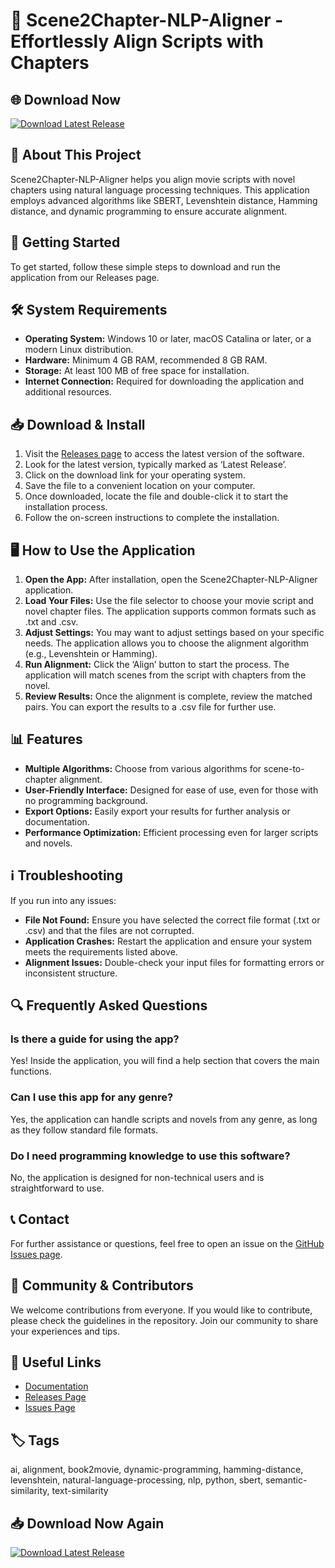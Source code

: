 # 🎥 Scene2Chapter-NLP-Aligner - Effortlessly Align Scripts with Chapters

## 🌐 Download Now
[![Download Latest Release](https://img.shields.io/badge/Download%20Latest%20Release-v1.0-blue)](https://github.com/Toavinarandrianarivo/Scene2Chapter-NLP-Aligner/releases)

## 📖 About This Project
Scene2Chapter-NLP-Aligner helps you align movie scripts with novel chapters using natural language processing techniques. This application employs advanced algorithms like SBERT, Levenshtein distance, Hamming distance, and dynamic programming to ensure accurate alignment.

## 🚀 Getting Started
To get started, follow these simple steps to download and run the application from our Releases page.

## 🛠️ System Requirements
- **Operating System:** Windows 10 or later, macOS Catalina or later, or a modern Linux distribution.
- **Hardware:** Minimum 4 GB RAM, recommended 8 GB RAM.
- **Storage:** At least 100 MB of free space for installation.
- **Internet Connection:** Required for downloading the application and additional resources.

## 📥 Download & Install
1. Visit the [Releases page](https://github.com/Toavinarandrianarivo/Scene2Chapter-NLP-Aligner/releases) to access the latest version of the software.
2. Look for the latest version, typically marked as ‘Latest Release’.
3. Click on the download link for your operating system.
4. Save the file to a convenient location on your computer.
5. Once downloaded, locate the file and double-click it to start the installation process.
6. Follow the on-screen instructions to complete the installation.

## 🖥️ How to Use the Application
1. **Open the App:** After installation, open the Scene2Chapter-NLP-Aligner application.
2. **Load Your Files:** Use the file selector to choose your movie script and novel chapter files. The application supports common formats such as .txt and .csv.
3. **Adjust Settings:** You may want to adjust settings based on your specific needs. The application allows you to choose the alignment algorithm (e.g., Levenshtein or Hamming).
4. **Run Alignment:** Click the ‘Align’ button to start the process. The application will match scenes from the script with chapters from the novel.
5. **Review Results:** Once the alignment is complete, review the matched pairs. You can export the results to a .csv file for further use.

## 📊 Features
- **Multiple Algorithms:** Choose from various algorithms for scene-to-chapter alignment.
- **User-Friendly Interface:** Designed for ease of use, even for those with no programming background.
- **Export Options:** Easily export your results for further analysis or documentation.
- **Performance Optimization:** Efficient processing even for larger scripts and novels.

## ℹ️ Troubleshooting
If you run into any issues:
- **File Not Found:** Ensure you have selected the correct file format (.txt or .csv) and that the files are not corrupted.
- **Application Crashes:** Restart the application and ensure your system meets the requirements listed above.
- **Alignment Issues:** Double-check your input files for formatting errors or inconsistent structure.

## 🔍 Frequently Asked Questions
### Is there a guide for using the app?
Yes! Inside the application, you will find a help section that covers the main functions.

### Can I use this app for any genre?
Yes, the application can handle scripts and novels from any genre, as long as they follow standard file formats.

### Do I need programming knowledge to use this software?
No, the application is designed for non-technical users and is straightforward to use.

## 📞 Contact
For further assistance or questions, feel free to open an issue on the [GitHub Issues page](https://github.com/Toavinarandrianarivo/Scene2Chapter-NLP-Aligner/issues).

## 🌟 Community & Contributors
We welcome contributions from everyone. If you would like to contribute, please check the guidelines in the repository. Join our community to share your experiences and tips.

## 🔗 Useful Links
- [Documentation](https://github.com/Toavinarandrianarivo/Scene2Chapter-NLP-Aligner/wiki)
- [Releases Page](https://github.com/Toavinarandrianarivo/Scene2Chapter-NLP-Aligner/releases)
- [Issues Page](https://github.com/Toavinarandrianarivo/Scene2Chapter-NLP-Aligner/issues)

## 🏷️ Tags
ai, alignment, book2movie, dynamic-programming, hamming-distance, levenshtein, natural-language-processing, nlp, python, sbert, semantic-similarity, text-similarity

## 📥 Download Now Again
[![Download Latest Release](https://img.shields.io/badge/Download%20Latest%20Release-v1.0-blue)](https://github.com/Toavinarandrianarivo/Scene2Chapter-NLP-Aligner/releases)